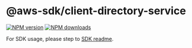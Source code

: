 # @aws-sdk/client-directory-service

[![NPM version](https://img.shields.io/npm/v/@aws-sdk/client-directory-service/rc.svg)](https://www.npmjs.com/package/@aws-sdk/client-directory-service)
[![NPM downloads](https://img.shields.io/npm/dm/@aws-sdk/client-directory-service.svg)](https://www.npmjs.com/package/@aws-sdk/client-directory-service)

For SDK usage, please step to [SDK readme](https://github.com/aws/aws-sdk-js-v3).
